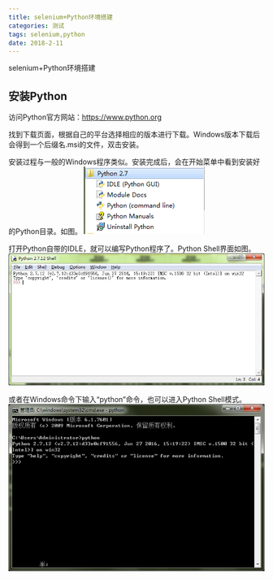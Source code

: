 ```yaml
---
title: selenium+Python环境搭建
categories: 测试
tags: selenium,python
date: 2018-2-11
---
```

selenium+Python环境搭建

<!-- more -->

## 安装Python

访问Python官方网站：https://www.python.org

找到下载页面，根据自己的平台选择相应的版本进行下载。Windows版本下载后会得到一个后缀名.msi的文件，双击安装。

安装过程与一般的Windows程序类似。安装完成后，会在开始菜单中看到安装好的Python目录。如图。
![](/bimg/22.png)

打开Python自带的IDLE，就可以编写Python程序了。Python Shell界面如图。
![](/bimg/23.png)

或者在Windows命令下输入“python”命令，也可以进入Python Shell模式。
![](/bimg/24.png)